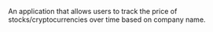 An application that allows users to track the price of stocks/cryptocurrencies over time based on company name. 